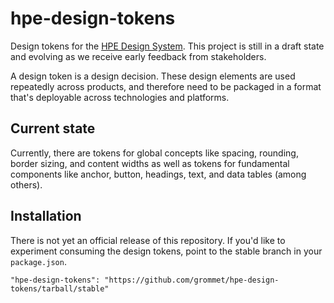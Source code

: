 # hpe-design-tokens

Design tokens for the [HPE Design System](https://design-system.hpe.design/). This project is still in a draft state and evolving as we receive early feedback from stakeholders.

A design token is a design decision. These design elements are used repeatedly across products, and therefore need to be packaged in a format that's deployable across technologies and platforms.

## Current state

Currently, there are tokens for global concepts like spacing, rounding, border sizing, and content widths as well as tokens for fundamental components like anchor, button, headings, text, and data tables (among others). 

## Installation

There is not yet an official release of this repository. If you'd like to experiment consuming the design tokens, point to the stable branch in your `package.json`.

```
"hpe-design-tokens": "https://github.com/grommet/hpe-design-tokens/tarball/stable"
```



